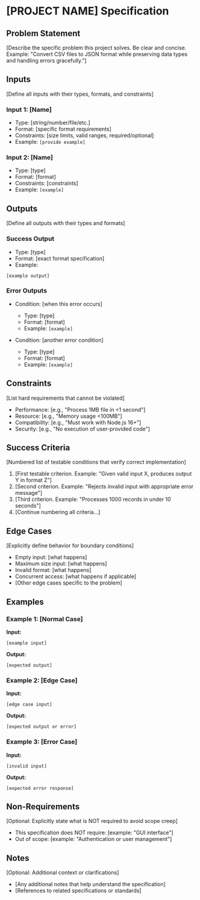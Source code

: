 # [PROJECT NAME] Specification

## Problem Statement
[Describe the specific problem this project solves. Be clear and concise. Example: "Convert CSV files to JSON format while preserving data types and handling errors gracefully."]

## Inputs
[Define all inputs with their types, formats, and constraints]

### Input 1: [Name]
- Type: [string/number/file/etc.]
- Format: [specific format requirements]
- Constraints: [size limits, valid ranges, required/optional]
- Example: `[provide example]`

### Input 2: [Name]
- Type: [type]
- Format: [format]
- Constraints: [constraints]
- Example: `[example]`

## Outputs
[Define all outputs with their types and formats]

### Success Output
- Type: [type]
- Format: [exact format specification]
- Example:
```
[example output]
```

### Error Outputs
- Condition: [when this error occurs]
  - Type: [type]
  - Format: [format]
  - Example: `[example]`

- Condition: [another error condition]
  - Type: [type]
  - Format: [format]
  - Example: `[example]`

## Constraints
[List hard requirements that cannot be violated]

- Performance: [e.g., "Process 1MB file in <1 second"]
- Resource: [e.g., "Memory usage <100MB"]
- Compatibility: [e.g., "Must work with Node.js 16+"]
- Security: [e.g., "No execution of user-provided code"]

## Success Criteria
[Numbered list of testable conditions that verify correct implementation]

1. [First testable criterion. Example: "Given valid input X, produces output Y in format Z"]
2. [Second criterion. Example: "Rejects invalid input with appropriate error message"]
3. [Third criterion. Example: "Processes 1000 records in under 10 seconds"]
4. [Continue numbering all criteria...]

## Edge Cases
[Explicitly define behavior for boundary conditions]

- Empty input: [what happens]
- Maximum size input: [what happens]
- Invalid format: [what happens]
- Concurrent access: [what happens if applicable]
- [Other edge cases specific to the problem]

## Examples

### Example 1: [Normal Case]
**Input:**
```
[example input]
```

**Output:**
```
[expected output]
```

### Example 2: [Edge Case]
**Input:**
```
[edge case input]
```

**Output:**
```
[expected output or error]
```

### Example 3: [Error Case]
**Input:**
```
[invalid input]
```

**Output:**
```
[expected error response]
```

## Non-Requirements
[Optional: Explicitly state what is NOT required to avoid scope creep]

- This specification does NOT require: [example: "GUI interface"]
- Out of scope: [example: "Authentication or user management"]

## Notes
[Optional: Additional context or clarifications]

- [Any additional notes that help understand the specification]
- [References to related specifications or standards]